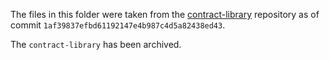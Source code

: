 The files in this folder were taken from the
[contract-library](https://github.com/trustlines-protocol/contract-library)
repository as of commit `1af39837efbd61192147e4b987c4d5a82438ed43`.

The `contract-library` has been archived.
